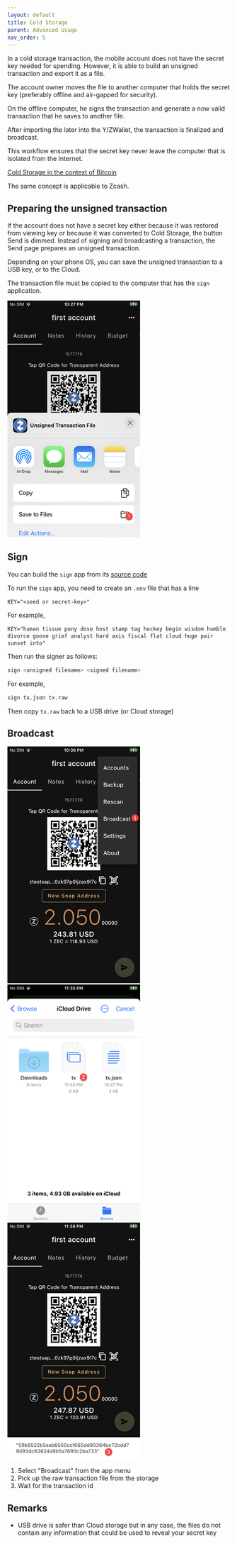 ```yaml
---
layout: default
title: Cold Storage
parent: Advanced Usage
nav_order: 5
---
```


In a cold storage transaction, the mobile account does not have
the secret key needed for spending.
However, it is able to build an unsigned transaction and export
it as a file.

The account owner moves the file to another computer that holds
the secret key (preferably offline and air-gapped for security).

On the offline computer, he signs the transaction and generate
a now valid transaction that he saves to another file.

After importing the later into the Y/ZWallet, the transaction
is finalized and broadcast.

This workflow ensures that the secret key never leave the computer
that is isolated from the Internet.

[Cold Storage in the context of Bitcoin](https://en.bitcoin.it/wiki/Cold_storage)

The same concept is applicable to Zcash.

## Preparing the unsigned transaction

If the account does not have a secret key either because it was restored
from viewing key or because it was converted to Cold Storage,
the button Send is dimmed. Instead of signing and broadcasting a transaction,
the Send page prepares an unsigned transaction.

Depending on your phone OS, you can save the unsigned transaction to
a USB key, or to the Cloud.

The transaction file must be copied to the computer that has the `sign`
application.

![MultiPay](img/IMG_0094.PNG)


## Sign

You can build the `sign` app from its [source code](https://github.com/hhanh00/zcash-sync)

To run the `sign` app, you need to create an `.env` file that has
a line

```
KEY="<seed or secret-key>"
```

For example,

```
KEY="human tissue pony dose host stamp tag hockey begin wisdom humble divorce goose grief analyst hard axis fiscal flat cloud huge pair sunset into"
```

Then run the signer as follows:

```sh
sign <unsigned filename> <signed filename>
```

For example,

```sh
sign tx.json tx.raw
```

Then copy `tx.raw` back to a USB drive (or Cloud storage)

## Broadcast

![Broadcast](img/IMG_0095.PNG)
![Broadcast](img/IMG_0097.PNG)
![Broadcast](img/IMG_0098.PNG)

1. Select "Broadcast" from the app menu
2. Pick up the raw transaction file from the storage
3. Wait for the transaction id

## Remarks

- USB drive is safer than Cloud storage but in any case, the files
do not contain any information that could be used to reveal your secret key

